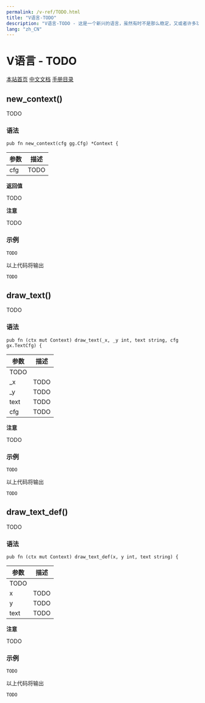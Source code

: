 ```yaml
---
permalink: /v-ref/TODO.html
title: "V语言-TODO"
description: "V语言-TODO - 这是一个新兴的语言，虽然有时不是那么稳定，又或者许多功能还在实现途中，但是你不得不相信开源社区的强大！它来了，它改变着！ —— V lang"
lang: "zh_CN"
---
```

# V语言 - TODO

[本站首页](/)
[中文文档](/docs.html)
[手册目录](/menu/v.html)

## new_context()

TODO

### 语法

```
pub fn new_context(cfg gg.Cfg) *Context {
```

参数|描述
---|---
cfg|TODO

**返回值**

TODO

**注意**

TODO

### 示例

```
TODO
```

以上代码将输出

```
TODO
```

## draw_text()

TODO

### 语法

```
pub fn (ctx mut Context) draw_text(_x, _y int, text string, cfg gx.TextCfg) {
```

参数|描述
---|---
 |TODO
_x|TODO
_y|TODO
text|TODO
cfg|TODO

**注意**

TODO

### 示例

```
TODO
```

以上代码将输出

```
TODO
```

## draw_text_def()

TODO

### 语法

```
pub fn (ctx mut Context) draw_text_def(x, y int, text string) {
```

参数|描述
---|---
 |TODO
x|TODO
y|TODO
text|TODO

**注意**

TODO

### 示例

```
TODO
```

以上代码将输出

```
TODO
```
<script src="/script.js"></script>